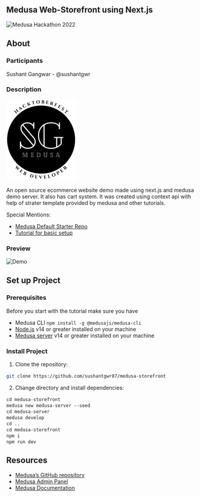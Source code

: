 ## Medusa Web-Storefront using Next.js
![Medusa Hackathon 2022](./Medusa_Cover.jpg)

## About

### Participants
Sushant Gangwar - @sushantgwr

### Description

![Logo](./public/storefront_logo.png)

An open source ecommerce website demo made using next.js and medusa demo server. It also has cart system. It was created using context api with help of strater template provided by medusa and other tutorials.

Special Mentions:
- [Medusa Default Starter Repo](https://github.com/medusajs/nextjs-starter-medusa)
- [Tutorial for basic setup](https://blog.avneesh.tech/setup-e-commerce-white-medusa)

### Preview

![Demo](./Animation.gif)


## Set up Project

### Prerequisites
Before you start with the tutorial make sure you have

- Medusa CLI `npm install -g @medusajs/medusa-cli`
- [Node.js](https://nodejs.org/en/) v14 or greater installed on your machine
- [Medusa server](https://docs.medusajs.com/quickstart/quick-start/) v14 or greater installed on your machine

### Install Project

1. Clone the repository:

```bash
git clone https://github.com/sushantgwr87/medusa-storefront
```

2. Change directory and install dependencies:

```
cd medusa-storefront
medusa new medusa-server --seed
cd medusa-server
medusa develop
cd ..
cd medusa-storefront
npm i
npm run dev
```

## Resources
- [Medusa’s GitHub repository](https://github.com/medusajs/medusa)
- [Medusa Admin Panel](https://github.com/medusajs/admin)
- [Medusa Documentation](https://docs.medusajs.com/)
